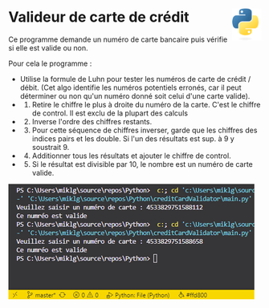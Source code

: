 # **Valideur de carte de crédit** <img align="right" src="../../src/images/Python-logo-notext.svg" alt="Python" title="Phthon" widht="auto" height="64px">

Ce programme demande un numéro de carte bancaire puis vérifie si elle est valide ou non.

Pour cela le programme :
*  Utilise la formule de Luhn pour tester les numéros de carte de crédit / débit. (Cet algo identifie les numéros potentiels erronés, car il peut déterminer ou non qu'un numéro donné soit celui d'une carte valide).
* 1. Retire le chiffre le plus à droite du numéro de la carte. C'est le chiffre de control. Il est exclu de la plupart des calculs
* 2. Inverse l'ordre des chiffres restants.
* 3. Pour cette séquence de chiffres inverser, garde que les chiffres des indices pairs et les double. Si l'un des résultats est sup. à 9 y soustrait 9.
* 4. Additionner tous les résultats et ajouter le chiffre de control.
* 5. Si le résultat est divisible par 10, le nombre est un numéro de carte valide.

![valideur de cart de crédit](../../src/screenshots/ccv.png)